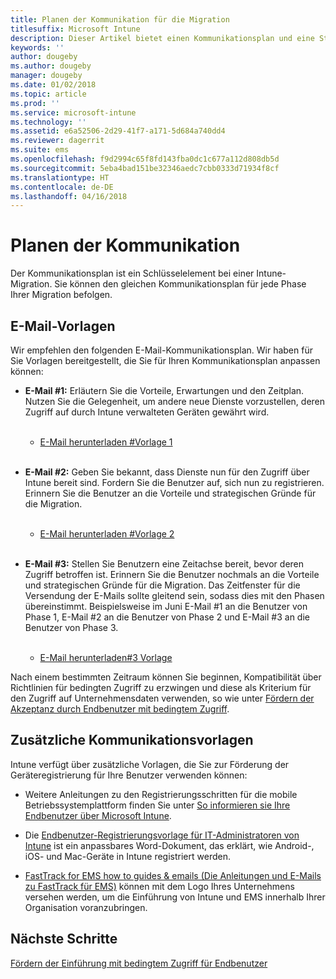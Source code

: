 ```yaml
---
title: Planen der Kommunikation für die Migration
titlesuffix: Microsoft Intune
description: Dieser Artikel bietet einen Kommunikationsplan und eine Strategie für die Migration zu Microsoft Intune.
keywords: ''
author: dougeby
ms.author: dougeby
manager: dougeby
ms.date: 01/02/2018
ms.topic: article
ms.prod: ''
ms.service: microsoft-intune
ms.technology: ''
ms.assetid: e6a52506-2d29-41f7-a171-5d684a740dd4
ms.reviewer: dagerrit
ms.suite: ems
ms.openlocfilehash: f9d2994c65f8fd143fba0dc1c677a112d808db5d
ms.sourcegitcommit: 5eba4bad151be32346aedc7cbb0333d71934f8cf
ms.translationtype: HT
ms.contentlocale: de-DE
ms.lasthandoff: 04/16/2018
---
```

# <a name="plan-communications"></a>Planen der Kommunikation

Der Kommunikationsplan ist ein Schlüsselelement bei einer Intune-Migration. Sie können den gleichen Kommunikationsplan für jede Phase Ihrer Migration befolgen.

## <a name="email-templates"></a>E-Mail-Vorlagen

Wir empfehlen den folgenden E-Mail-Kommunikationsplan. Wir haben für Sie Vorlagen bereitgestellt, die Sie für Ihren Kommunikationsplan anpassen können:

-   **E-Mail \#1:** Erläutern Sie die Vorteile, Erwartungen und den Zeitplan. Nutzen Sie die Gelegenheit, um andere neue Dienste vorzustellen, deren Zugriff auf durch Intune verwalteten Geräten gewährt wird.<br/><br/>


    -   [E-Mail herunterladen \#Vorlage 1](https://gallery.technet.microsoft.com/Intune-migration-guide-end-e3209b35)
<br></br>

-   **E-Mail \#2:** Geben Sie bekannt, dass Dienste nun für den Zugriff über Intune bereit sind. Fordern Sie die Benutzer auf, sich nun zu registrieren. Erinnern Sie die Benutzer an die Vorteile und strategischen Gründe für die Migration.<br/><br/>


    -   [E-Mail herunterladen \#Vorlage 2](https://gallery.technet.microsoft.com/Intune-migration-guide-end-a9d25eb5)
<br></br>

-   **E-Mail \#3:** Stellen Sie Benutzern eine Zeitachse bereit, bevor deren Zugriff betroffen ist. Erinnern Sie die Benutzer nochmals an die Vorteile und strategischen Gründe für die Migration. Das Zeitfenster für die Versendung der E-Mails sollte gleitend sein, sodass dies mit den Phasen übereinstimmt. Beispielsweise im Juni E-Mail \#1 an die Benutzer von Phase 1, E-Mail \#2 an die Benutzer von Phase 2 und E-Mail \#3 an die Benutzer von Phase 3.<br/><br/>

    -   [E-Mail herunterladen\#3 Vorlage](https://gallery.technet.microsoft.com/Intune-migration-guide-end-831521b5)

Nach einem bestimmten Zeitraum können Sie beginnen, Kompatibilität über Richtlinien für bedingten Zugriff zu erzwingen und diese als Kriterium für den Zugriff auf Unternehmensdaten verwenden, so wie unter [Fördern der Akzeptanz durch Endbenutzer mit bedingtem Zugriff](migration-guide-drive-adoption.md).

## <a name="additional-communication-templates"></a>Zusätzliche Kommunikationsvorlagen

Intune verfügt über zusätzliche Vorlagen, die Sie zur Förderung der Geräteregistrierung für Ihre Benutzer verwenden können:

-   Weitere Anleitungen zu den Registrierungsschritten für die mobile Betriebssystemplattform finden Sie unter [So informieren sie Ihre Endbenutzer über Microsoft Intune](end-user-educate.md).

-   Die [Endbenutzer-Registrierungsvorlage für IT-Administratoren von Intune](https://gallery.technet.microsoft.com/End-user-Intune-enrollment-55dfd64a) ist ein anpassbares Word-Dokument, das erklärt, wie Android-, iOS- und Mac-Geräte in Intune registriert werden.

-   [FastTrack for EMS how to guides & emails (Die Anleitungen und E-Mails zu FastTrack für EMS)](https://gallery.technet.microsoft.com/FastTrack-for-EMS-How-To-f170da4c) können mit dem Logo Ihres Unternehmens versehen werden, um die Einführung von Intune und EMS innerhalb Ihrer Organisation voranzubringen.

## <a name="next-steps"></a>Nächste Schritte

[Fördern der Einführung mit bedingtem Zugriff für Endbenutzer](migration-guide-drive-adoption.md)
